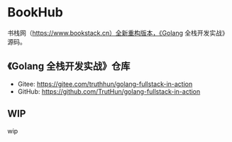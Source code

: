 # BookHub

书栈网（https://www.bookstack.cn）全新重构版本，《Golang 全栈开发实战》源码。

## 《Golang 全栈开发实战》仓库

- Gitee: https://gitee.com/truthhun/golang-fullstack-in-action
- GitHub: https://github.com/TrutHun/golang-fullstack-in-action

## WIP

wip